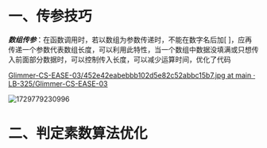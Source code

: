 # 一、传参技巧

***数组传参***：在函数调用时，若以数组为参数传递时，不能在数字名后加[ ]，应再传递一个参数代表数组长度，可以利用此特性，当一个数组中数据没填满或只想传入前面部分数据时，可以控制传入长度，可以减少运算时间，优化了代码

[Glimmer-CS-EASE-03/452e42eabebbb102d5e82c52abbc15b7.jpg at main · LB-325/Glimmer-CS-EASE-03](https://github.com/LB-325/Glimmer-CS-EASE-03/blob/main/452e42eabebbb102d5e82c52abbc15b7.jpg)

![1729779230996](image/codeoptimization/1729779230996.png)

# 二、判定素数算法优化
